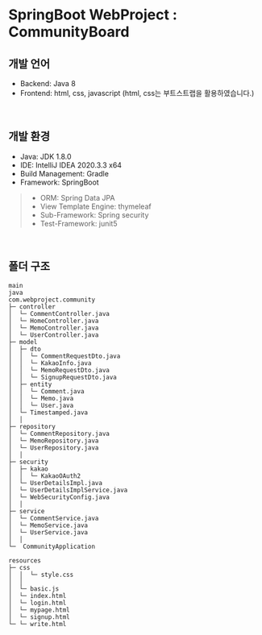 SpringBoot WebProject : CommunityBoard  
=====================

개발 언어
---------
- Backend: Java 8
- Frontend: html, css, javascript (html, css는 부트스트랩을 활용하였습니다.)


</br>

개발 환경
---------
- Java: JDK 1.8.0  
- IDE: IntelliJ IDEA 2020.3.3 x64  
- Build Management: Gradle  
- Framework: SpringBoot  
> - ORM: Spring Data JPA  
> - View Template Engine: thymeleaf  
> - Sub-Framework: Spring security  
> - Test-Framework: junit5


</br>

폴더 구조
---------
```
main
java
com.webproject.community
├─ controller
│  └─ CommentController.java
│  └─ HomeController.java
│  └─ MemoController.java
│  └─ UserController.java
├─ model
│  ├─ dto
│  │  └─ CommentRequestDto.java
│  │  └─ KakaoInfo.java
│  │  └─ MemoRequestDto.java
│  │  └─ SignupRequestDto.java
│  ├─ entity
│  │  └─ Comment.java
│  │  └─ Memo.java
│  │  └─ User.java
│  └─ Timestamped.java
│  │  
├─ repository
│  └─ CommentRepository.java
│  └─ MemoRepository.java
│  └─ UserRepository.java
│  │  
├─ security
│  ├─ kakao
│  │  └─ KakaoOAuth2
│  └─ UserDetailsImpl.java
│  └─ UserDetailsImplService.java
│  └─ WebSecurityConfig.java
│  │ 
├─ service
│  └─ CommentService.java
│  └─ MemoService.java
│  └─ UserService.java
│  │ 
└─  CommunityApplication  

resources
├─ css
│  │  └─ style.css
│  │ 
│  └─ basic.js
│  └─ index.html
│  └─ login.html
│  └─ mypage.html
│  └─ signup.html
└─ └─ write.html
```


</br>





